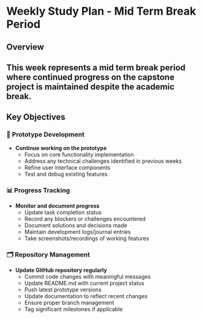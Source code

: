 # Weekly Study Plan - Mid Term Break Period
## Overview
This week represents a **mid term break period** where continued progress on the capstone project is maintained despite the academic break.
---
## Key Objectives
### 🔧 Prototype Development
- **Continue working on the prototype**
  - Focus on core functionality implementation
  - Address any technical challenges identified in previous weeks
  - Refine user interface components
  - Test and debug existing features

### 📊 Progress Tracking
- **Monitor and document progress**
  - Update task completion status
  - Record any blockers or challenges encountered
  - Document solutions and decisions made
  - Maintain development logs/journal entries
  - Take screenshots/recordings of working features

### 🗂️ Repository Management
- **Update GitHub repository regularly**
  - Commit code changes with meaningful messages
  - Update README.md with current project status
  - Push latest prototype versions
  - Update documentation to reflect recent changes
  - Ensure proper branch management
  - Tag significant milestones if applicable

